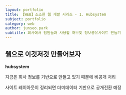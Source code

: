 ```yaml
---
layout: portfolio
title: 【WEB】소소한 웹 개발 시리즈 - 1. Hubsystem
subject: portfolio
category: web
author: junseo.park
subtitle: 회사에서 팀원들과 사용할 허브및 정보공유사이트 만들기
---
```



## 웹으로 이것저것 만들어보자
**hubsystem**

지금은 회사 정보를 기반으로 만들고 있기 때문에
비공개 처리

사이트 레이아웃이 정리되면 더미데이터 기반으로 공개전환 예정
